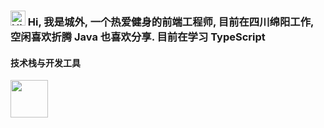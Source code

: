 ###  <img src='https://qpluspicture.oss-cn-beijing.aliyuncs.com/6LjjQA/Hi.gif' alt='Hi' width="24"/> Hi, 我是城外, 一个热爱健身的前端工程师, 目前在四川绵阳工作, 空闲喜欢折腾 Java 也喜欢分享. 目前在学习 TypeScript

#### 技术栈与开发工具
<code><img height="60" src="https://gimg2.baidu.com/image_search/src=http%3A%2F%2Fbpic.588ku.com%2Felement_origin_min_pic%2F00%2F85%2F93%2F3356ea34b5b6d9a.jpg&refer=http%3A%2F%2Fbpic.588ku.com&app=2002&size=f9999,10000&q=a80&n=0&g=0n&fmt=jpeg?sec=1622869727&t=609f67edb72c7a60b8a43c4a4d0d2e35" /></code>
<code></code>
<code></code>
<code></code>
